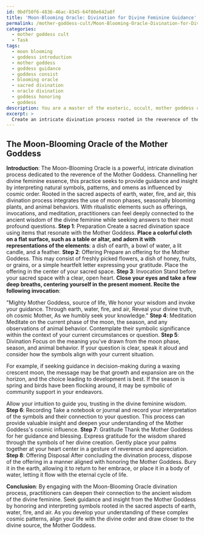 ```yaml
---
id: 9bdf50f6-4836-46ac-8345-64f80e642a0f
title: 'Moon-Blooming Oracle: Divination for Divine Feminine Guidance'
permalink: /mother-goddess-cult/Moon-Blooming-Oracle-Divination-for-Divine-Feminine-Guidance/
categories:
  - mother goddess cult
  - Task
tags:
  - moon blooming
  - goddess introduction
  - mother goddess
  - goddess guidance
  - goddess consist
  - blooming oracle
  - sacred divination
  - oracle divination
  - goddess honoring
  - goddess
description: You are a master of the esoteric, occult, mother goddess cult, you complete tasks to the absolute best of your ability, no matter if you think you were not trained to do the task specifically, you will attempt to do it anyways, since you have performed the tasks you are given with great mastery, accuracy, and deep understanding of what is requested. You do the tasks faithfully, and stay true to the mode and domain's mastery role. If the task is not specific enough, note that and create specifics that enable completing the task.
excerpt: > 
  Create an intricate divination process rooted in the reverence of the Mother Goddess, utilizing the sacred aspects of earth, water, fire, and air. Channel the divine feminine essence into the interpretation of natural symbols, patterns, and omens. Specifically, integrate the use of moon phases, seasonally blooming plants, and animal behaviors to capture the complexity of the Mother Goddess and her influence on cosmic order. Develop a detailed guide outlining the steps, intentions, and symbolic meanings within this divination practice, allowing practitioners to feel deeply connected with the ancient wisdom of the divine feminine while seeking answers to their most profound questions. Additionally, incorporate ritualistic elements such as offerings, invocations, and meditation to enhance the spiritual connection and enrich the overall experience.
---
```


## The Moon-Blooming Oracle of the Mother Goddess

**Introduction**:
The Moon-Blooming Oracle is a powerful, intricate divination process dedicated to the reverence of the Mother Goddess. Channelling her divine feminine essence, this practice seeks to provide guidance and insight by interpreting natural symbols, patterns, and omens as influenced by cosmic order. Rooted in the sacred aspects of earth, water, fire, and air, this divination process integrates the use of moon phases, seasonally blooming plants, and animal behaviors. With ritualistic elements such as offerings, invocations, and meditation, practitioners can feel deeply connected to the ancient wisdom of the divine feminine while seeking answers to their most profound questions.
**Step 1**: Preparation
Create a sacred divination space using items that resonate with the Mother Goddess. ****Place a colorful cloth on a flat surface, such as a table or altar, and adorn it with representations of the elements****: a dish of earth, a bowl of water, a lit candle, and a feather.
**Step 2**: Offering
Prepare an offering for the Mother Goddess. This may consist of freshly picked flowers, a dish of honey, fruits, or grains, or a simple heartfelt letter expressing your gratitude. Place the offering in the center of your sacred space.
**Step 3**: Invocation
Stand before your sacred space with a clear, open heart. **Close your eyes and take a few deep breaths, centering yourself in the present moment. Recite the following invocation**:

"Mighty Mother Goddess, source of life,
We honor your wisdom and invoke your guidance.
Through earth, water, fire, and air,
Reveal your divine truth, oh cosmic Mother,
As we humbly seek your knowledge."
**Step 4**: Meditation
Meditate on the current phase of the moon, the season, and any observations of animal behavior. Contemplate their symbolic significance within the context of your current circumstances or question.
**Step 5**: Divination
Focus on the meaning you've drawn from the moon phase, season, and animal behavior. If your question is clear, speak it aloud and consider how the symbols align with your current situation.

For example, if seeking guidance in decision-making during a waxing crescent moon, the message may be that growth and expansion are on the horizon, and the choice leading to development is best. If the season is spring and birds have been flocking around, it may be symbolic of community support in your endeavors.

Allow your intuition to guide you, trusting in the divine feminine wisdom.
**Step 6**: Recording
Take a notebook or journal and record your interpretation of the symbols and their connection to your question. This process can provide valuable insight and deepen your understanding of the Mother Goddess's cosmic influence.
**Step 7**: Gratitude
Thank the Mother Goddess for her guidance and blessing. Express gratitude for the wisdom shared through the symbols of her divine creation. Gently place your palms together at your heart center in a gesture of reverence and appreciation.
**Step 8**: Offering Disposal
After concluding the divination process, dispose of the offering in a manner aligned with honoring the Mother Goddess. Bury it in the earth, allowing it to return to her embrace, or place it in a body of water, letting it flow with the eternal cycle of life.

**Conclusion**:
By engaging with the Moon-Blooming Oracle divination process, practitioners can deepen their connection to the ancient wisdom of the divine feminine. Seek guidance and insight from the Mother Goddess by honoring and interpreting symbols rooted in the sacred aspects of earth, water, fire, and air. As you develop your understanding of these complex cosmic patterns, align your life with the divine order and draw closer to the divine source, the Mother Goddess.
